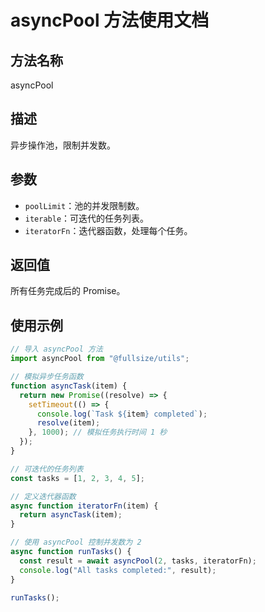 # asyncPool 方法使用文档

## 方法名称

asyncPool

## 描述

异步操作池，限制并发数。

## 参数

- `poolLimit`：池的并发限制数。
- `iterable`：可迭代的任务列表。
- `iteratorFn`：迭代器函数，处理每个任务。

## 返回值

所有任务完成后的 Promise。

## 使用示例

```javascript
// 导入 asyncPool 方法
import asyncPool from "@fullsize/utils";

// 模拟异步任务函数
function asyncTask(item) {
  return new Promise((resolve) => {
    setTimeout(() => {
      console.log(`Task ${item} completed`);
      resolve(item);
    }, 1000); // 模拟任务执行时间 1 秒
  });
}

// 可迭代的任务列表
const tasks = [1, 2, 3, 4, 5];

// 定义迭代器函数
async function iteratorFn(item) {
  return asyncTask(item);
}

// 使用 asyncPool 控制并发数为 2
async function runTasks() {
  const result = await asyncPool(2, tasks, iteratorFn);
  console.log("All tasks completed:", result);
}

runTasks();
```
